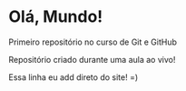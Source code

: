 # Olá, Mundo!
 Primeiro repositório no curso de Git e GitHub

 Repositório criado durante uma aula ao vivo!

Essa linha eu add direto do site!
=)
